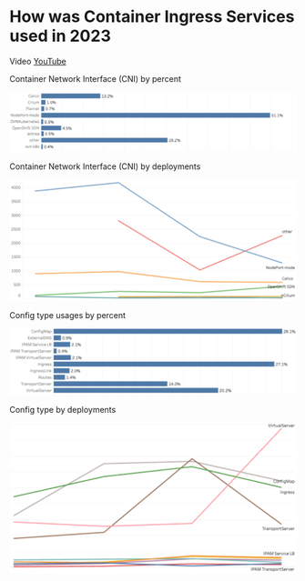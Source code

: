 # How was Container Ingress Services used in 2023

Video [YouTube](https://youtu.be/oxCbdVZJ-6E)

Container Network Interface (CNI) by percent

![CNI](https://github.com/mdditt2000/k8s-bigip-ctlr/blob/main/user_guides/cis-usage-2023/diagram/2023-12-12_12-49-00.png)

Container Network Interface (CNI) by deployments

![CNI Deployments](https://github.com/mdditt2000/k8s-bigip-ctlr/blob/main/user_guides/cis-usage-2023/diagram/2023-12-12_12-53-06.png)

Config type usages by percent

![Config](https://github.com/mdditt2000/k8s-bigip-ctlr/blob/main/user_guides/cis-usage-2023/diagram/2023-12-12_12-55-28.png)

Config type by deployments

![Config Deployments](https://github.com/mdditt2000/k8s-bigip-ctlr/blob/main/user_guides/cis-usage-2023/diagram/2023-12-12_12-57-11.png)